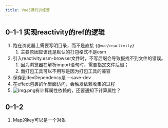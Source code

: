 ```yaml
---
title: Vue3源码训练营
---
```


## 0-1-1 实现reactivity的ref的逻辑
1. 跑在浏览器上需要写明目录，而不是直接 `{@vue/reactivity}`
   1. 主要原因应该还是默认的打包格式不是esm
2. 引入reactivity.esm-browser文件时，不写后缀会导致报找不到文件的错误。
   1. 因为浏览器在解析import语句时，需要指定文件后缀；
   2. 而打包工具可以不用写是因为打包工具的兼容
3. 保存到devDependency是 --save-dev
4. 在effect包裹的fn里面访问，会触发依赖收集的过程
5. ![img.png](https://s2.loli.net/2023/03/13/hqW6GHkRXBPZOEy.png)有计算属性依赖的，还要通知下计算属性？

## 0-1-2 
1. Map的key可以是一个对象
